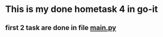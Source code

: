 # This is my done hometask 4 in go-it
## first 2 task are done in file [main.py](https://github.com/dualspectre/goit-algo-hw-04/blob/main/main.py)
